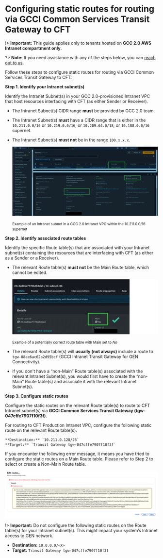 # Configuring static routes for routing via GCCI Common Services Transit Gateway to CFT

!> **Important:** This guide applies only to tenants hosted on **GCC 2.0 AWS Intranet compartment only**.

?> **Note:** If you need assistance with any of the steps below, you can [reach out to us](http://go.gov.sg/cft-sm).

Follow these steps to configure static routes for routing via GCCI Common Services Transit Gateway to CFT:

**Step 1. Identify your Intranet subnet(s)**

Identify the Intranet Subnet(s) in your GCC 2.0-provisioned Intranet VPC that host resources interfacing with CFT (as either Sender or Receiver). 

- The Intranet Subnet(s) CIDR range **must** be provided by GCC 2.0 team.
- The Intranet Subnet(s) **must** have a CIDR range that is either in the `10.211.0.0/16` or `10.219.0.0/16`, or `10.209.64.0/18`, or `10.188.0.0/16` supernet.
- The Intranet Subnet(s) **must not** be in the range `100.x.x.x`.

    ![tgw](/assets/tgw.png)
 
    <small>Example of an Intranet subnet in a GCC 2.0 Intranet VPC within the 10.211.0.0/16 supernet</small>

**Step 2. Identify associated route tables**

Identify the specific Route table(s) that are associated with your Intranet subnet(s) containing the resources that are interfacing with CFT (as either as a Sender or a Receiver).

- The relevant Route table(s) **must not** be the Main Route table, which cannot be edited.
 
    ![route-table](/assets/route-table.png)

    <small>Example of a potentially correct route table with Main set to *No*</small>

- The relevant Route table(s) will **usually (not always)** include a route to `tgw-08ae6ac62a2d95bcf` (GCCI Intranet Transit Gateway for GEN Connectivity).

- If you don't have a “non-Main” Route table(s) associated with the relevant Intranet Subnet(s), you would first have to create the “non-Main” Route table(s) and associate it with the relevant Intranet Subnet(s).

**Step 3. Configure static routes**

Configure the static routes on the relevant Route table(s) to route to CFT Intranet subnet(s) via **GCCI Common Services Transit Gateway (tgw-047cffe7907f10f3f)**.

For routing to CFT Production Intranet VPC, configure the following static route on the relevant Route table(s).

    **Destination:** `10.211.0.128/26`
    **Target:** `Transit Gateway tgw-047cffe7907f10f3f`

If you encounter the following error message, it means you have tried to configure the static routes on a Main Route table. Please refer to Step 2 to select or create a Non-Main Route table.
 
![route-error](/assets/route-error.png)

!> **Important:** Do not configure the following static routes on the Route table(s) for your Intranet subnet(s). This might impact your system’s Intranet access to GEN network.

- **Destination:** `10.0.0.0/<X>`
- **Target:** `Transit Gateway tgw-047cffe7907f10f3f`

